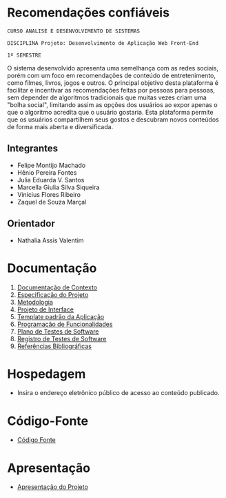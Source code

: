 # Recomendações confiáveis

`CURSO ANALISE E DESENVOLVIMENTO DE SISTEMAS`

`DISCIPLINA Projeto: Desenvolvimento de Aplicação Web Front-End`

`1º SEMESTRE `

O sistema desenvolvido apresenta uma semelhança com as redes sociais, porém com um foco em recomendações de conteúdo de entretenimento, como filmes, livros, jogos e outros. O principal objetivo desta plataforma é facilitar e incentivar as recomendações feitas por pessoas para pessoas, sem depender de algoritmos tradicionais que muitas vezes criam uma "bolha social", limitando assim as opções dos usuários ao expor apenas o que o algoritmo acredita que o usuário gostaria. Esta plataforma permite que os usuários compartilhem seus gostos e descubram novos conteúdos de forma mais aberta e diversificada.

## Integrantes

* Felipe Montijo Machado
* Hênio Pereira Fontes
* Julia Eduarda V. Santos
* Marcella Giulia Silva Siqueira
* Vinícius Flores Ribeiro
* Zaquel de Souza Marçal


## Orientador

* Nathalia Assis Valentim

# Documentação

<ol>
<li><a href="documentos/01-Documentação de Contexto.md"> Documentação de Contexto</a></li>
<li><a href="documentos/02-Especificação do Projeto.md"> Especificação do Projeto</a></li>
<li><a href="documentos/03-Metodologia.md"> Metodologia</a></li>
<li><a href="documentos/04-Projeto de Interface.md"> Projeto de Interface</a></li>
<li><a href="documentos/05-Template padrão da Aplicação.md"> Template padrão da Aplicação</a></li>
<li><a href="documentos/06-Programação de Funcionalidades.md"> Programação de Funcionalidades</a></li>
<li><a href="documentos/07-Plano de Testes de Software.md"> Plano de Testes de Software</a></li>
<li><a href="documentos/08-Registro de Testes de Software.md"> Registro de Testes de Software</a></li>
<li><a href="documentos/09-Referências.md"> Referências Bibliográficas</a></li>
</ol>

# Hospedagem

* Insira o endereço eletrônico público de acesso ao conteúdo publicado. 

# Código-Fonte

* <a href="codigo-fonte/README.md">Código Fonte</a>

# Apresentação

* <a href="apresentacao/README.md">Apresentação do Projeto</a>
